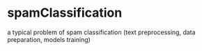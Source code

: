# spamClassification
a typical problem of spam classification (text preprocessing, data preparation, models training)
